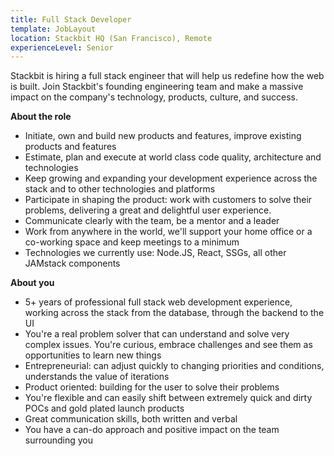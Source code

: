 ```yaml
---
title: Full Stack Developer
template: JobLayout
location: Stackbit HQ (San Francisco), Remote
experienceLevel: Senior
---
```


Stackbit is hiring a full stack engineer that will help us redefine how the web is built. Join Stackbit's founding engineering team and make a massive impact on the company's technology, products, culture, and success.

**About the role**

- Initiate, own and build new products and features, improve existing products and features
- Estimate, plan and execute at world class code quality, architecture and technologies
- Keep growing and expanding your development experience across the stack and to other technologies and platforms
- Participate in shaping the product: work with customers to solve their problems, delivering a great and delightful user experience.
- Communicate clearly with the team, be a mentor and a leader
- Work from anywhere in the world, we'll support your home office or a co-working space and keep meetings to a minimum
- Technologies we currently use: Node.JS, React, SSGs, all other JAMstack components

**About you**

- 5+ years of professional full stack web development experience, working across the stack from the database, through the backend to the UI
- You're a real problem solver that can understand and solve very complex issues. You're curious, embrace challenges and see them as opportunities to learn new things
- Entrepreneurial: can adjust quickly to changing priorities and conditions, understands the value of iterations
- Product oriented: building for the user to solve their problems
- You're flexible and can easily shift between extremely quick and dirty POCs and gold plated launch products
- Great communication skills, both written and verbal
- You have a can-do approach and positive impact on the team surrounding you



